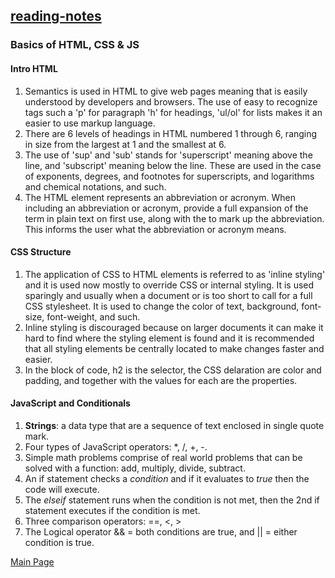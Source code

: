 ## [reading-notes](https://cheryldee.github.io/reading-notes/)

### Basics of HTML, CSS & JS
#### Intro HTML
1. Semantics is used in HTML to give web pages meaning that is easily understood by developers and browsers. The use of easy to recognize tags such a 'p' for paragraph 'h' for headings, 'ul/ol' for lists makes it an easier to use markup language.
2. There are 6 levels of headings in HTML numbered 1 through 6, ranging in size from the largest at 1 and the smallest at 6.
3. The use of 'sup' and 'sub' stands for 'superscript' meaning above the line, and 'subscript' meaning below the line. These are used in the case of exponents, degrees, and footnotes for superscripts, and logarithms and chemical notations, and such.
4. The <abbr> HTML element represents an abbreviation or acronym. When including an abbreviation or acronym, provide a full expansion of the term in plain text on first use, along with the <abbr> to mark up the abbreviation. This informs the user what the abbreviation or acronym means.
#### CSS Structure
1.  The application of CSS to HTML elements is referred to as 'inline styling' and it is used now mostly to override CSS or internal styling. It is used sparingly and usually when a document or is too short to call for a full CSS stylesheet. It is used to change the color of text, background, font-size, font-weight, and such.
2.  Inline styling is discouraged because on larger documents it can make it hard to find where the styling element is found and it is recommended that all styling elements be centrally located to make changes faster and easier.
3.  In the block of code, h2 is the selector, the CSS delaration are color and padding, and together with the values for each are the properties.
#### JavaScript and Conditionals
1.  **Strings**: a data type that are a sequence of text enclosed in single quote mark.
2.  Four types of JavaScript operators: *, /, +, -.
3.  Simple math problems comprise of real world problems that can be solved with a function: add, multiply, divide, subtract.
4.  An if statement checks a _condition_ and if it evaluates to _true_ then the code will execute.
5.  The _elseif_ statement runs when the condition is not met, then the 2nd if statement executes if the condition is met.
6.  Three comparison operators:  ==, <, > 
7.  The Logical operator && = both conditions are true, and || = either condition is true.

[Main Page](https://cheryldee.github.io/reading-notes/)
